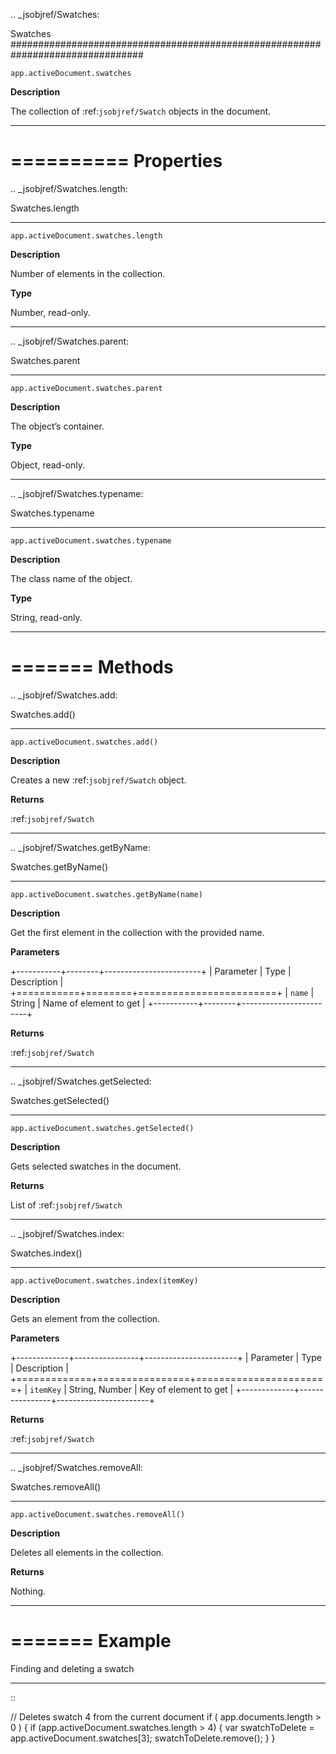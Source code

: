 .. _jsobjref/Swatches:

Swatches
################################################################################

``app.activeDocument.swatches``

**Description**

The collection of :ref:`jsobjref/Swatch` objects in the document.

----

==========
Properties
==========

.. _jsobjref/Swatches.length:

Swatches.length
********************************************************************************

``app.activeDocument.swatches.length``

**Description**

Number of elements in the collection.

**Type**

Number, read-only.

----

.. _jsobjref/Swatches.parent:

Swatches.parent
********************************************************************************

``app.activeDocument.swatches.parent``

**Description**

The object’s container.

**Type**

Object, read-only.

----

.. _jsobjref/Swatches.typename:

Swatches.typename
********************************************************************************

``app.activeDocument.swatches.typename``

**Description**

The class name of the object.

**Type**

String, read-only.

----

=======
Methods
=======

.. _jsobjref/Swatches.add:

Swatches.add()
********************************************************************************

``app.activeDocument.swatches.add()``

**Description**

Creates a new :ref:`jsobjref/Swatch` object.

**Returns**

:ref:`jsobjref/Swatch`

----

.. _jsobjref/Swatches.getByName:

Swatches.getByName()
********************************************************************************

``app.activeDocument.swatches.getByName(name)``

**Description**

Get the first element in the collection with the provided name.

**Parameters**

+-----------+--------+------------------------+
| Parameter |  Type  |      Description       |
+===========+========+========================+
| ``name``  | String | Name of element to get |
+-----------+--------+------------------------+

**Returns**

:ref:`jsobjref/Swatch`

----

.. _jsobjref/Swatches.getSelected:

Swatches.getSelected()
********************************************************************************

``app.activeDocument.swatches.getSelected()``

**Description**

Gets selected swatches in the document.

**Returns**

List of :ref:`jsobjref/Swatch`

----

.. _jsobjref/Swatches.index:

Swatches.index()
********************************************************************************

``app.activeDocument.swatches.index(itemKey)``

**Description**

Gets an element from the collection.

**Parameters**

+-------------+----------------+-----------------------+
|  Parameter  |      Type      |      Description      |
+=============+================+=======================+
| ``itemKey`` | String, Number | Key of element to get |
+-------------+----------------+-----------------------+

**Returns**

:ref:`jsobjref/Swatch`

----

.. _jsobjref/Swatches.removeAll:

Swatches.removeAll()
********************************************************************************

``app.activeDocument.swatches.removeAll()``

**Description**

Deletes all elements in the collection.

**Returns**

Nothing.

----

=======
Example
=======

Finding and deleting a swatch
********************************************************************************

::

  // Deletes swatch 4 from the current document
  if ( app.documents.length > 0 ) {
    if (app.activeDocument.swatches.length > 4) {
      var swatchToDelete = app.activeDocument.swatches[3];
      swatchToDelete.remove();
    }
  }
